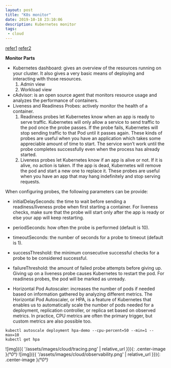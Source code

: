 ```yaml
---
layout: post
title: "K8s monitor"
date: 2019-10-18 23:10:06
description: Kubernetes monitor
tags:
 - cloud
---
```

[refer1](https://rancher.com/blog/2019/native-kubernetes-monitoring-tools-part-1/)
[refer2](https://rancher.com/blog/2019/native-kubernetes-monitoring-tools-part-2)

**Monitor Parts**
- Kubernetes dashboard: gives an overview of the resources running on your cluster. It also gives a very basic means of deploying and interacting with those resources.
  1. Admin view
  2. Workload view
- cAdvisor: is an open source agent that monitors resource usage and analyzes the performance of containers.
- Liveness and Readiness Probes: actively monitor the health of a container.
  1. Readiness probes let Kubernetes know when an app is ready to serve traffic. Kubernetes will only allow a service to send traffic to the pod once the probe passes. If the probe fails, Kubernetes will stop sending traffic to that Pod until it passes again. These kinds of probes are useful when you have an application which takes some appreciable amount of time to start. The service won’t work until the probe completes successfully even when the process has already started.
  2. Liveness probes let Kubernetes know if an app is alive or not. If it is alive, no action is taken. If the app is dead, Kubernetes will remove the pod and start a new one to replace it. These probes are useful when you have an app that may hang indefinitely and stop serving requests.

When configuring probes, the following parameters can be provide:
- initialDelaySeconds: the time to wait before sending a readiness/liveness probe when first starting a container. For liveness checks, make sure that the probe will start only after the app is ready or else your app will keep restarting.
- periodSeconds: how often the probe is performed (default is 10).
- timeoutSeconds: the number of seconds for a probe to timeout (default is 1).
- successThreshold: the minimum consecutive successful checks for a probe to be considered successful.
- failureThreshold: the amount of failed probe attempts before giving up. Giving up on a liveness probe causes Kubernetes to restart the pod. For readiness probes, the pod will be marked as unready.
 
- Horizontal Pod Autoscaler: increases the number of pods if needed based on information gathered by analyzing different metrics.
The Horizontal Pod Autoscaler, or HPA, is a feature of Kubernetes that enables us to automatically scale the number of pods needed for a deployment, replication controller, or replica set based on observed metrics. In practice, CPU metrics are often the primary trigger, but custom metrics are also possible too.
```
kubectl autoscale deployment hpa-demo --cpu-percent=50 --min=1 --max=10
kubectl get hpa
```

![img]({{ '/assets/images/cloud/tracing.png' | relative_url }}){: .center-image }*(°0°)*
![img]({{ '/assets/images/cloud/observability.png' | relative_url }}){: .center-image }*(°0°)*
